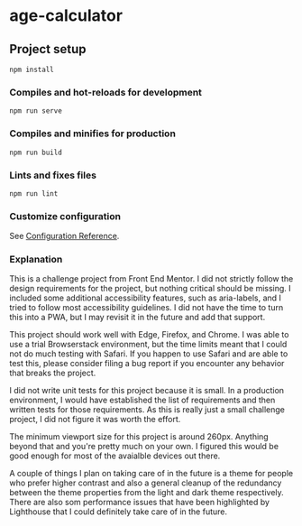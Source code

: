 # age-calculator

## Project setup
```
npm install
```

### Compiles and hot-reloads for development
```
npm run serve
```

### Compiles and minifies for production
```
npm run build
```

### Lints and fixes files
```
npm run lint
```

### Customize configuration
See [Configuration Reference](https://cli.vuejs.org/config/).


### Explanation

This is a challenge project from Front End Mentor. I did not strictly follow the
design requirements for the project, but nothing critical should be missing.
I included some additional accessibility features, such as aria-labels, and I tried
to follow most accessibility guidelines. I did not have the time to turn this into a
PWA, but I may revisit it in the future and add that support.

This project should work well with Edge, Firefox, and Chrome. I was able to use a
trial Browserstack environment, but the time limits meant that I could not do much
testing with Safari. If you happen to use Safari and are able to test this, please
consider filing a bug report if you encounter any behavior that breaks the project.

I did not write unit tests for this project because it is small. In a production
environment, I would have established the list of requirements and then written tests
for those requirements. As this is really just a small challenge project, I did not
figure it was worth the effort.

The minimum viewport size for this project is around 260px. Anything beyond that
and you're pretty much on your own. I figured this would be good enough for most of the
avaialble devices out there.

A couple of things I plan on taking care of in the future is a theme for people who
prefer higher contrast and also a general cleanup of the redundancy between the theme
properties from the light and dark theme respectively. There are also som performance
issues that have been highlighted by Lighthouse that I could definitely take care
of in the future.
